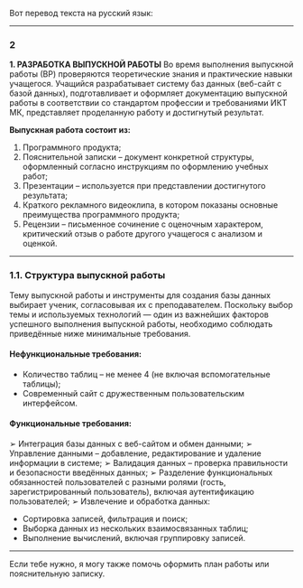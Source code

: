 Вот перевод текста на русский язык:

---

### 2

**1. РАЗРАБОТКА ВЫПУСКНОЙ РАБОТЫ**
Во время выполнения выпускной работы (ВР) проверяются теоретические знания и практические навыки учащегося.
Учащийся разрабатывает систему баз данных (веб-сайт с базой данных), подготавливает и оформляет документацию выпускной работы в соответствии со стандартом профессии и требованиями ИКТ МК, представляет проделанную работу и достигнутый результат.

**Выпускная работа состоит из:**

1. Программного продукта;
2. Пояснительной записки – документ конкретной структуры, оформленный согласно инструкциям по оформлению учебных работ;
3. Презентации – используется при представлении достигнутого результата;
4. Краткого рекламного видеоклипа, в котором показаны основные преимущества программного продукта;
5. Рецензии – письменное сочинение с оценочным характером, критический отзыв о работе другого учащегося с анализом и оценкой.

---

### **1.1. Структура выпускной работы**

Тему выпускной работы и инструменты для создания базы данных выбирает ученик, согласовывая их с преподавателем. Поскольку выбор темы и используемых технологий — один из важнейших факторов успешного выполнения выпускной работы, необходимо соблюдать приведённые ниже минимальные требования.






#### **Нефункциональные требования:**

* Количество таблиц – не менее 4 (не включая вспомогательные таблицы);
* Современный сайт с дружественным пользовательским интерфейсом.

#### **Функциональные требования:**

➢ Интеграция базы данных с веб-сайтом и обмен данными;
➢ Управление данными – добавление, редактирование и удаление информации в системе;
➢ Валидация данных – проверка правильности и безопасности введённых данных;
➢ Разделение функциональных обязанностей пользователей с разными ролями (гость, зарегистрированный пользователь), включая аутентификацию пользователей;
➢ Извлечение и обработка данных:

* Сортировка записей, фильтрация и поиск;
* Выборка данных из нескольких взаимосвязанных таблиц;
* Выполнение вычислений, включая группировку записей.

---

Если тебе нужно, я могу также помочь оформить план работы или пояснительную записку.
